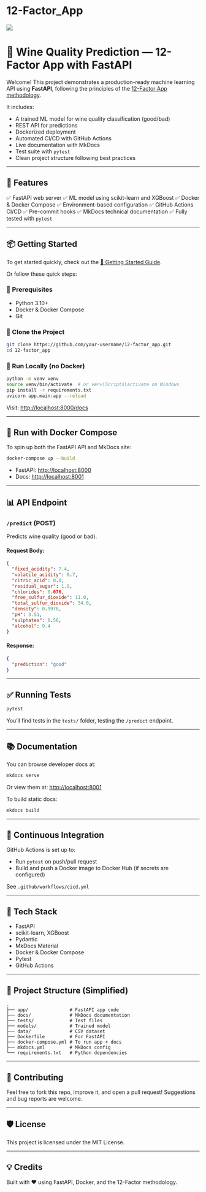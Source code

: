 # 12-Factor_App

<a target="_blank" href="https://cookiecutter-data-science.drivendata.org/">
    <img src="https://img.shields.io/badge/CCDS-Project%20template-328F97?logo=cookiecutter" />
</a>

# 🍷 Wine Quality Prediction — 12-Factor App with FastAPI

Welcome! This project demonstrates a production-ready machine learning API using **FastAPI**, following the principles of the [12-Factor App methodology](https://12factor.net/).

It includes:

* A trained ML model for wine quality classification (good/bad)
* REST API for predictions
* Dockerized deployment
* Automated CI/CD with GitHub Actions
* Live documentation with MkDocs
* Test suite with `pytest`
* Clean project structure following best practices

---

## 🚀 Features

✅ FastAPI web server
✅ ML model using scikit-learn and XGBoost
✅ Docker & Docker Compose
✅ Environment-based configuration
✅ GitHub Actions CI/CD
✅ Pre-commit hooks
✅ MkDocs technical documentation
✅ Fully tested with `pytest`

---

## 📦 Getting Started

To get started quickly, check out the [📘 Getting Started Guide](docs/docs/getting-started.md).

Or follow these quick steps:

### 🔧 Prerequisites

* Python 3.10+
* Docker & Docker Compose
* Git

### 🔄 Clone the Project

```bash
git clone https://github.com/your-username/12-factor_app.git
cd 12-factor_app
```

### 🧪 Run Locally (no Docker)

```bash
python -m venv venv
source venv/bin/activate  # or venv\Scripts\activate on Windows
pip install -r requirements.txt
uvicorn app.main:app --reload
```

Visit: [http://localhost:8000/docs](http://localhost:8000/docs)

---

## 🐳 Run with Docker Compose

To spin up both the FastAPI API and MkDocs site:

```bash
docker-compose up --build
```

* FastAPI: [http://localhost:8000](http://localhost:8000)
* Docs: [http://localhost:8001](http://localhost:8001)

---

## 📊 API Endpoint

### `/predict` (POST)

Predicts wine quality (good or bad).

#### Request Body:

```json
{
  "fixed_acidity": 7.4,
  "volatile_acidity": 0.7,
  "citric_acid": 0.0,
  "residual_sugar": 1.9,
  "chlorides": 0.076,
  "free_sulfur_dioxide": 11.0,
  "total_sulfur_dioxide": 34.0,
  "density": 0.9978,
  "pH": 3.51,
  "sulphates": 0.56,
  "alcohol": 9.4
}
```

#### Response:

```json
{
  "prediction": "good"
}
```

---

## ✅ Running Tests

```bash
pytest
```

You’ll find tests in the `tests/` folder, testing the `/predict` endpoint.

---

## 📚 Documentation

You can browse developer docs at:

```bash
mkdocs serve
```

Or view them at: [http://localhost:8001](http://localhost:8001)

To build static docs:

```bash
mkdocs build
```

---

## 🔁 Continuous Integration

GitHub Actions is set up to:

* Run `pytest` on push/pull request
* Build and push a Docker image to Docker Hub (if secrets are configured)

See `.github/workflows/cicd.yml`

---

## 🧪 Tech Stack

* FastAPI
* scikit-learn, XGBoost
* Pydantic
* MkDocs Material
* Docker & Docker Compose
* Pytest
* GitHub Actions

---

## 📁 Project Structure (Simplified)

```
.
├── app/               # FastAPI app code
├── docs/              # MkDocs documentation
├── tests/             # Test files
├── models/            # Trained model
├── data/              # CSV dataset
├── Dockerfile         # For FastAPI
├── docker-compose.yml # To run app + docs
├── mkdocs.yml         # MkDocs config
└── requirements.txt   # Python dependencies
```

---

## 🙏 Contributing

Feel free to fork this repo, improve it, and open a pull request! Suggestions and bug reports are welcome.

---

## 🛡 License

This project is licensed under the MIT License.

---

## 💡 Credits

Built with ❤️ using FastAPI, Docker, and the 12-Factor methodology.
